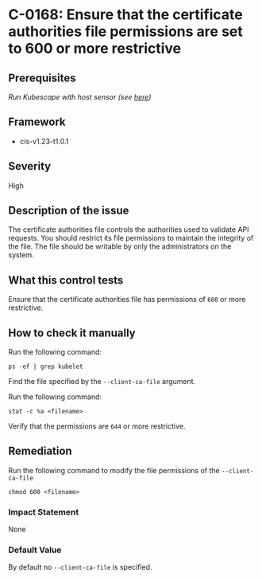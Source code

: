 # C-0168: Ensure that the certificate authorities file permissions are set to 600 or more restrictive

## Prerequisites
 *Run Kubescape with host sensor (see [here](https://hub.armo.cloud/docs/host-sensor))*
 
## Framework
* cis-v1.23-t1.0.1
 
## Severity
High

## Description of the issue
The certificate authorities file controls the authorities used to validate API requests. You should restrict its file permissions to maintain the integrity of the file. The file should be writable by only the administrators on the system.
 
## What this control tests 
Ensure that the certificate authorities file has permissions of `600` or more restrictive.
 
## How to check it manually 
Run the following command:

 
```
ps -ef | grep kubelet

```
 Find the file specified by the `--client-ca-file` argument.

 Run the following command:

 
```
stat -c %a <filename>

```
 Verify that the permissions are `644` or more restrictive.
 
## Remediation
Run the following command to modify the file permissions of the `--client-ca-file`

 
```
chmod 600 <filename>

```
 
### Impact Statement
None
 
### Default Value
By default no `--client-ca-file` is specified.
 
